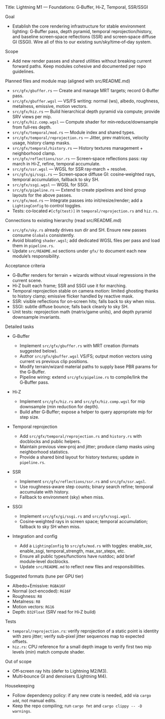 Title: Lightning M1 — Foundations: G‑Buffer, Hi‑Z, Temporal, SSR/SSGI

Goal
- Establish the core rendering infrastructure for stable environment lighting: G‑Buffer pass, depth pyramid, temporal reprojection/history, and baseline screen‑space reflections (SSR) and screen‑space diffuse GI (SSGI). Wire all of this to our existing sun/sky/time‑of‑day system.

Scope
- Add new render passes and shared utilities without breaking current forward paths. Keep modules cohesive and documented per repo guidelines.

Planned files and module map (aligned with src/README.md)
- `src/gfx/gbuffer.rs` — Create and manage MRT targets; record G‑Buffer pass.
- `src/gfx/gbuffer.wgsl` — VS/FS writing: normal (ws), albedo, roughness, metalness, emissive, motion vectors.
- `src/gfx/hiz.rs` — Build hierarchical depth pyramid via compute; provide SRV views per mip.
- `src/gfx/hiz.comp.wgsl` — Compute shader for min‑reduce/downsample from full‑res depth.
- `src/gfx/temporal/mod.rs` — Module index and shared types.
- `src/gfx/temporal/reprojection.rs` — Jitter, prev matrices, velocity usage, history clamp masks.
- `src/gfx/temporal/history.rs` — History textures management + neighborhood clamp.
- `src/gfx/reflections/ssr.rs` — Screen‑space reflections pass: ray march in Hi‑Z, refine, temporal accumulate.
- `src/gfx/ssr.wgsl` — WGSL for SSR ray‑march + resolve.
- `src/gfx/gi/ssgi.rs` — Screen‑space diffuse GI: cosine‑weighted rays, temporal accumulation, fallback to sky SH.
- `src/gfx/ssgi.wgsl` — WGSL for SSGI.
- `src/gfx/pipeline.rs` — Extend to create pipelines and bind group layouts for the above passes.
- `src/gfx/mod.rs` — Integrate passes into init/resize/render; add a `LightingConfig` to control toggles.
- Tests: co‑located `#[cfg(test)]` in `temporal/reprojection.rs` and `hiz.rs`.

Connections to existing hierarchy (read src/README.md)
- `src/gfx/sky.rs` already drives sun dir and SH. Ensure new passes consume `Globals` consistently.
- Avoid bloating `shader.wgsl`; add dedicated WGSL files per pass and load them in `pipeline.rs`.
- Update `src/README.md` sections under `gfx/` to document each new module’s responsibility.

Acceptance criteria
- G‑Buffer renders for terrain + wizards without visual regressions in the current scene.
- Hi‑Z built each frame; SSR and SSGI use it for marching.
- Temporal reprojection stable on camera motion: limited ghosting thanks to history clamp; emissive flicker handled by reactive mask.
- SSR: visible reflections for on‑screen hits; falls back to sky when miss.
- SSGI: subtle diffuse bounce; falls back cleanly to sky SH.
- Unit tests: reprojection math (matrix/game units), and depth pyramid downsample invariants.

Detailed tasks
- G‑Buffer
  - Implement `src/gfx/gbuffer.rs` with MRT creation (formats suggested below).
  - Author `src/gfx/gbuffer.wgsl` VS/FS; output motion vectors using current vs previous clip positions.
  - Modify terrain/wizard material paths to supply base PBR params for the G‑Buffer.
  - Pipeline wiring: extend `src/gfx/pipeline.rs` to compile/link the G‑Buffer pass.

- Hi‑Z
  - Implement `src/gfx/hiz.rs` and `src/gfx/hiz.comp.wgsl` for mip downsample (min reduction for depth).
  - Build after G‑Buffer; expose a helper to query appropriate mip for step size.

- Temporal reprojection
  - Add `src/gfx/temporal/reprojection.rs` and `history.rs` with docblocks and public helpers.
  - Maintain previous view‑proj and jitter; produce clamp masks using neighborhood statistics.
  - Provide a shared bind layout for history textures; update in `pipeline.rs`.

- SSR
  - Implement `src/gfx/reflections/ssr.rs` and `src/gfx/ssr.wgsl`.
  - Use roughness‑aware step counts; binary search refine; temporal accumulate with history.
  - Fallback to environment (sky) when miss.

- SSGI
  - Implement `src/gfx/gi/ssgi.rs` and `src/gfx/ssgi.wgsl`.
  - Cosine‑weighted rays in screen space; temporal accumulation; fallback to sky SH when miss.

- Integration and config
  - Add a `LightingConfig` to `src/gfx/mod.rs` with toggles: enable_ssr, enable_ssgi, temporal_strength, max_ssr_steps, etc.
  - Ensure all public types/functions have rustdoc; add brief module‑level docblocks.
  - Update `src/README.md` to reflect new files and responsibilities.

Suggested formats (tune per GPU tier)
- Albedo+Emissive: `RGBA16F`
- Normal (oct‑encoded): `RG16F`
- Roughness: `R8`
- Metalness: `R8`
- Motion vectors: `RG16`
- Depth: `D32Float` (SRV read for Hi‑Z build)

Tests
- `temporal/reprojection.rs`: verify reprojection of a static point is identity with zero jitter; verify sub‑pixel jitter sequences map to expected offsets.
- `hiz.rs`: CPU reference for a small depth image to verify first two mip levels (min) match compute shader.

Out of scope
- Off‑screen ray hits (defer to Lightning M2/M3).
- Multi‑bounce GI and denoisers (Lightning M4).

Housekeeping
- Follow dependency policy: if any new crate is needed, add via `cargo add`, not manual edits.
- Keep the repo compiling; run `cargo fmt` and `cargo clippy -- -D warnings`.

